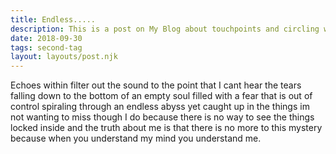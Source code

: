 ```yaml
---
title: Endless.....
description: This is a post on My Blog about touchpoints and circling wagons.
date: 2018-09-30
tags: second-tag
layout: layouts/post.njk
---
```

Echoes within filter out the sound to the point that I cant hear the tears falling down to the bottom of an empty soul filled with a fear that is out of control spiraling through an endless abyss yet caught up in the things im not wanting to miss though I do because there is no way to see the things locked inside and the truth about me is that there is no more to this mystery because when you understand my mind you understand me.